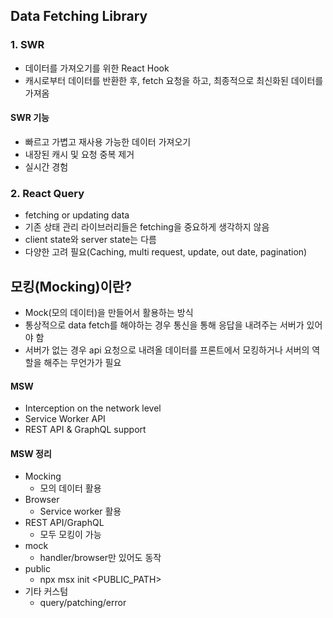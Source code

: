 ## Data Fetching Library

### 1. SWR

- 데이터를 가져오기를 위한 React Hook
- 캐시로부터 데이터를 반환한 후, fetch 요청을 하고, 최종적으로 최신화된 데이터를 가져옴

#### SWR 기능

- 빠르고 가볍고 재사용 가능한 데이터 가져오기
- 내장된 캐시 및 요청 중복 제거
- 실시간 경험

### 2. React Query

- fetching or updating data
- 기존 상태 관리 라이브러리들은 fetching을 중요하게 생각하지 않음
- client state와 server state는 다름
- 다양한 고려 필요(Caching, multi request, update, out date, pagination)

## 모킹(Mocking)이란?

- Mock(모의 데이터)을 만들어서 활용하는 방식
- 통상적으로 data fetch를 해야하는 경우 통신을 통해 응답을 내려주는 서버가 있어야 함
- 서버가 없는 경우 api 요청으로 내려올 데이터를 프론트에서 모킹하거나 서버의 역할을 해주는 무언가가 필요

#### MSW

- Interception on the network level
- Service Worker API
- REST API & GraphQL support

#### MSW 정리

- Mocking
  - 모의 데이터 활용
- Browser
  - Service worker 활용
- REST API/GraphQL
  - 모두 모킹이 가능
- mock
  - handler/browser만 있어도 동작
- public
  - npx msx init <PUBLIC_PATH>
- 기타 커스텀
  - query/patching/error
